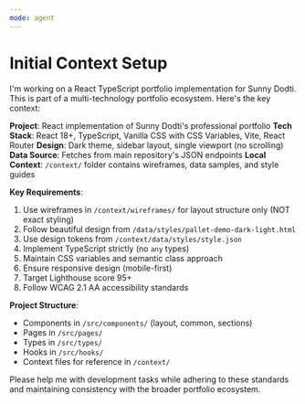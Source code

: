 ```yaml
---
mode: agent
---
```


# Initial Context Setup

I'm working on a React TypeScript portfolio implementation for Sunny Dodti. This is part of a multi-technology portfolio ecosystem. Here's the key context:

**Project**: React implementation of Sunny Dodti's professional portfolio
**Tech Stack**: React 18+, TypeScript, Vanilla CSS with CSS Variables, Vite, React Router
**Design**: Dark theme, sidebar layout, single viewport (no scrolling)
**Data Source**: Fetches from main repository's JSON endpoints
**Local Context**: `/context/` folder contains wireframes, data samples, and style guides

**Key Requirements**:

1. Use wireframes in `/context/wireframes/` for layout structure only (NOT exact styling)
2. Follow beautiful design from `/data/styles/pallet-demo-dark-light.html`
3. Use design tokens from `/context/data/styles/style.json`
4. Implement TypeScript strictly (no `any` types)
5. Maintain CSS variables and semantic class approach
6. Ensure responsive design (mobile-first)
7. Target Lighthouse score 95+
8. Follow WCAG 2.1 AA accessibility standards

**Project Structure**:

- Components in `/src/components/` (layout, common, sections)
- Pages in `/src/pages/`
- Types in `/src/types/`
- Hooks in `/src/hooks/`
- Context files for reference in `/context/`

Please help me with development tasks while adhering to these standards and maintaining consistency with the broader portfolio ecosystem.
